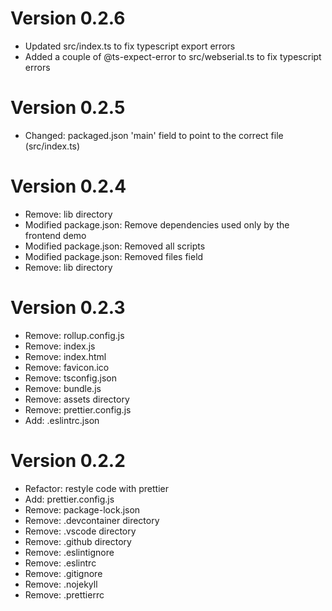 # Version 0.2.6

-   Updated src/index.ts to fix typescript export errors
-   Added a couple of @ts-expect-error to src/webserial.ts to fix typescript errors

# Version 0.2.5

-   Changed: packaged.json 'main' field to point to the correct file (src/index.ts)

# Version 0.2.4

-   Remove: lib directory
-   Modified package.json: Remove dependencies used only by the frontend demo
-   Modified package.json: Removed all scripts
-   Modified package.json: Removed files field
-   Remove: lib directory

# Version 0.2.3

-   Remove: rollup.config.js
-   Remove: index.js
-   Remove: index.html
-   Remove: favicon.ico
-   Remove: tsconfig.json
-   Remove: bundle.js
-   Remove: assets directory
-   Remove: prettier.config.js
-   Add: .eslintrc.json

# Version 0.2.2

-   Refactor: restyle code with prettier
-   Add: prettier.config.js
-   Remove: package-lock.json
-   Remove: .devcontainer directory
-   Remove: .vscode directory
-   Remove: .github directory
-   Remove: .eslintignore
-   Remove: .eslintrc
-   Remove: .gitignore
-   Remove: .nojekyll
-   Remove: .prettierrc
